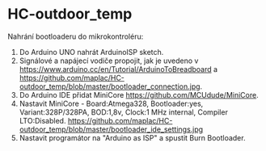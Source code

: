 # HC-outdoor_temp

Nahrání bootloaderu do mikrokontroléru:
1. Do Arduino UNO nahrát ArduinoISP sketch.
2. Signálové a napájecí vodiče propojit, jak je uvedeno v https://www.arduino.cc/en/Tutorial/ArduinoToBreadboard a https://github.com/maplac/HC-outdoor_temp/blob/master/bootloader_connection.jpg.
3. Do Arduino IDE přidat MiniCore https://github.com/MCUdude/MiniCore.
4. Nastavit MiniCore - Board:Atmega328, Bootloader:yes, Variant:328P/328PA, BOD:1,8v, Clock:1 MHz internal, Compiler LTO:Disabled. https://github.com/maplac/HC-outdoor_temp/blob/master/bootloader_ide_settings.jpg
5. Nastavit programátor na "Arduino as ISP" a spustit Burn Bootloader.
